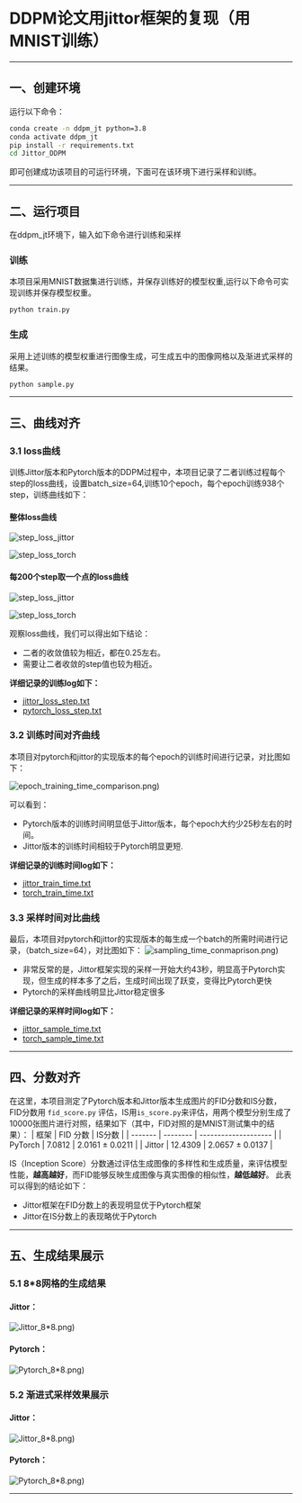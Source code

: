 # DDPM论文用jittor框架的复现（用MNIST训练）
---

## 一、创建环境
运行以下命令：
```bash
conda create -n ddpm_jt python=3.8
conda activate ddpm_jt
pip install -r requirements.txt
cd Jittor_DDPM
```
即可创建成功该项目的可运行环境，下面可在该环境下进行采样和训练。

---


## 二、运行项目

在ddpm_jt环境下，输入如下命令进行训练和采样

### 训练

本项目采用MNIST数据集进行训练，并保存训练好的模型权重,运行以下命令可实现训练并保存模型权重。
```bash
python train.py
```
### 生成

采用上述训练的模型权重进行图像生成，可生成五中的图像网格以及渐进式采样的结果。
```bash
python sample.py
```
---
## 三、曲线对齐

### 3.1 loss曲线

  训练Jittor版本和Pytorch版本的DDPM过程中，本项目记录了二者训练过程每个step的loss曲线，设置batch_size=64,训练10个epoch，每个epoch训练938个step，训练曲线如下：
  
#### 整体loss曲线

![step_loss_jittor](Curve/jittor_loss_curve_all_steps.png)

![step_loss_torch](Curve/torch_loss_curve_all_steps.png)

#### 每200个step取一个点的loss曲线
![step_loss_jittor](Curve/torch_loss_curve_sampled_from_200.png)

![step_loss_torch](Curve/jittor_loss_curve_sampled_from_200.png)

观察loss曲线，我们可以得出如下结论：
- 二者的收敛值较为相近，都在0.25左右。
- 需要让二者收敛的step值也较为相近。

**详细记录的训练log如下：**

- [jittor_loss_step.txt](Jittor_DDPM/training_logs_jittor/loss_step.txt)  
- [pytorch_loss_step.txt](Pytorch_DDPM/training_logs_pytorch/loss_step.txt)


### 3.2 训练时间对齐曲线

本项目对pytorch和jittor的实现版本的每个epoch的训练时间进行记录，对比图如下：

![epoch_training_time_comparison.png)](Curve/epoch_training_time_comparison.png)

可以看到：
- Pytorch版本的训练时间明显低于Jittor版本，每个epoch大约少25秒左右的时间。
- Jittor版本的训练时间相较于Pytorch明显更短.

**详细记录的训练时间log如下：**

- [jittor_train_time.txt](Jittor_DDPM/training_logs_jittor/train_time.txt)
- [torch_train_time.txt](Pytorch_DDPM/training_logs_pytorch/train_time.txt)
  
### 3.3 采样时间对比曲线

最后，本项目对pytorch和jittor的实现版本的每生成一个batch的所需时间进行记录，（batch_size=64），对比图如下：
![sampling_time_conmaprison.png)](Curve/sampling_time_comparison.png)


- 非常反常的是，Jittor框架实现的采样一开始大约43秒，明显高于Pytorch实现，但生成的样本多了之后，生成时间出现了跃变，变得比Pytorch更快
- Pytorch的采样曲线明显比Jittor稳定很多

**详细记录的采样时间log如下：**

- [jittor_sample_time.txt](Jittor_DDPM/training_logs_jittor/sample_time.txt)
- [torch_sample_time.txt](Pytorch_DDPM/training_logs_pytorch/sample_time.txt)

---

## 四、分数对齐

  在这里，本项目测定了Pytorch版本和Jittor版本生成图片的FID分数和IS分数，FID分数用 `fid_score.py` 评估，IS用`is_score.py`来评估，用两个模型分别生成了10000张图片进行对照，结果如下（其中，FID对照的是MNIST测试集中的结果）：
| 框架    | FID 分数 | IS分数 |
| ------- | -------- | -------------------- |
| PyTorch | 7.0812  | 2.0161 ± 0.0211      |
| Jittor  | 12.4309  | 2.0657 ± 0.0137     |

IS（Inception Score）分数通过评估生成图像的多样性和生成质量，来评估模型性能，**越高越好**，而FID能够反映生成图像与真实图像的相似性，**越低越好**。
此表可以得到的结论如下：
- Jittor框架在FID分数上的表现明显优于Pytorch框架
- Jittor在IS分数上的表现略优于Pytorch

---

## 五、生成结果展示

### 5.1 8*8网格的生成结果

#### Jittor：
![Jittor_8*8.png)](/Jittor_DDPM/8_8img/jittor_8x8.png)
#### Pytorch：
![Pytorch_8*8.png)](/Pytorch_DDPM/8_8img/generated_8x8_grid_from_visualization.png)

### 5.2 渐进式采样效果展示

#### Jittor：
![Jittor_8*8.png)](/Jittor_DDPM/denoise_grid_output/denoising_steps_16x16.png)
#### Pytorch：
![Pytorch_8*8.png)](/Pytorch_DDPM/denoise_grid_output/denoising_steps_16x16.png)

---
